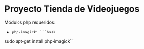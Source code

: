 # Proyecto Tienda de Videojuegos
Módulos php requeridos:
-     php-imagick: ```bash
sudo apt-get install php-imagick```